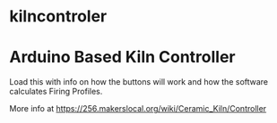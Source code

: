 kilncontroler
=============

Arduino Based Kiln Controller
==============================================

Load this with info on how the buttons will work and how the software calculates Firing Profiles.

More info at https://256.makerslocal.org/wiki/Ceramic_Kiln/Controller
